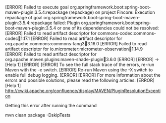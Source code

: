 [ERROR] Failed to execute goal org.springframework.boot:spring-boot-maven-plugin:3.5.4:repackage (repackage) on project Fincore: Execution repackage of goal org.springframework.boot:spring-boot-maven-plugin:3.5.4:repackage failed: Plugin org.springframework.boot:spring-boot-maven-plugin:3.5.4 or one of its dependencies could not be resolved:
[ERROR] 	Failed to read artifact descriptor for commons-codec:commons-codec:jar:1.17.1
[ERROR] 	Failed to read artifact descriptor for org.apache.commons:commons-lang3:jar:3.16.0
[ERROR] 	Failed to read artifact descriptor for io.micrometer:micrometer-observation:jar:1.14.9
[ERROR] 	Failed to read artifact descriptor for org.apache.maven.plugins:maven-shade-plugin:jar:3.6.0
[ERROR] 
[ERROR] -> [Help 1]
[ERROR] 
[ERROR] To see the full stack trace of the errors, re-run Maven with the -e switch.
[ERROR] Re-run Maven using the -X switch to enable full debug logging.
[ERROR] 
[ERROR] For more information about the errors and possible solutions, please read the following articles:
[ERROR] [Help 1] http://cwiki.apache.org/confluence/display/MAVEN/PluginResolutionException

Getting this error after running the command 

mvn clean package -DskipTests
